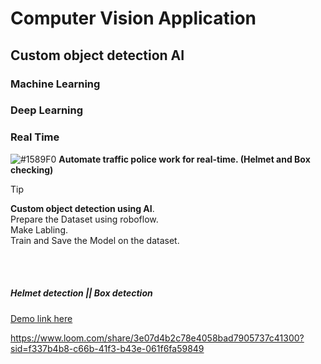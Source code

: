 # Computer Vision Application

## Custom object detection AI

### Machine Learning 
### Deep Learning 
### Real Time
 ![#1589F0](https://placehold.co/15x15/1589F0/1589F0.png) **Automate traffic police work for real-time. (Helmet and Box checking)**
<br/>

> [!TIP]
> **Custom object detection using AI**.\
> Prepare the Dataset using roboflow.\
> Make Labling.\
> Train and Save the Model on the dataset.


<br/><br/>
##### Helmet detection || Box detection
[Demo link here](https://www.loom.com/share/3e07d4b2c78e4058bad7905737c41300?sid=f337b4b8-c66b-41f3-b43e-061f6fa59849)



https://www.loom.com/share/3e07d4b2c78e4058bad7905737c41300?sid=f337b4b8-c66b-41f3-b43e-061f6fa59849


